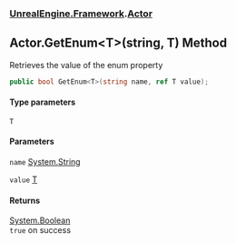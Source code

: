 ### [UnrealEngine.Framework](./UnrealEngine-Framework.md 'UnrealEngine.Framework').[Actor](./Actor.md 'UnrealEngine.Framework.Actor')
## Actor.GetEnum&lt;T&gt;(string, T) Method
Retrieves the value of the enum property  
```csharp
public bool GetEnum<T>(string name, ref T value);
```
#### Type parameters
<a name='UnrealEngine-Framework-Actor-GetEnum-T-(string_T)-T'></a>
`T`  
  
#### Parameters
<a name='UnrealEngine-Framework-Actor-GetEnum-T-(string_T)-name'></a>
`name` [System.String](https://docs.microsoft.com/en-us/dotnet/api/System.String 'System.String')  
  
<a name='UnrealEngine-Framework-Actor-GetEnum-T-(string_T)-value'></a>
`value` [T](#UnrealEngine-Framework-Actor-GetEnum-T-(string_T)-T 'UnrealEngine.Framework.Actor.GetEnum&lt;T&gt;(string, T).T')  
  
#### Returns
[System.Boolean](https://docs.microsoft.com/en-us/dotnet/api/System.Boolean 'System.Boolean')  
`true` on success  
